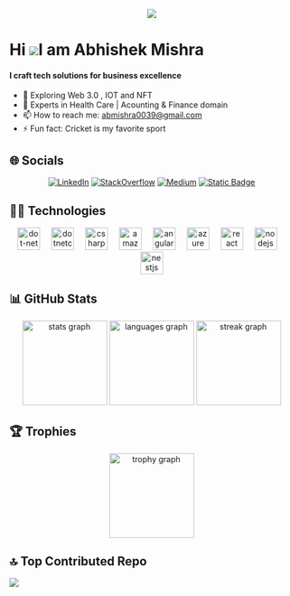 <p align="center">
  <img src="https://readme-typing-svg.herokuapp.com/?lines=Welcome+to+my+GitHub+profile!&font=Fira+Code&pause=1000&color=BE6EC5&background=CDFF7200&random=false&width=555&size=32&weight=600&height=50">
</p>

# Hi ![](https://user-images.githubusercontent.com/18350557/176309783-0785949b-9127-417c-8b55-ab5a4333674e.gif)I am Abhishek Mishra

<h4>I craft tech solutions for business excellence </h4>

- 🔭 Exploring Web 3.0 , IOT and NFT
- 🌱 Experts in Health Care | Acounting & Finance domain
- 📫 How to reach me: abmishra0039@gmail.com
- ⚡ Fun fact: Cricket is my favorite sport

## 🌐 Socials

<p align="center">
    <a href="https://www.linkedin.com/in/abhishek-misra/">
        <img alt="LinkedIn" title="LinkedIn"
            src="https://img.shields.io/badge/LinkedIn-0077B5?style=for-the-badge&logo=linkedin&logoColor=white" /></a>
    <a href="https://stackoverflow.com/users/9263070/abhishek/">
        <img alt="StackOverflow" title="StackOverflow"
            src="https://img.shields.io/stackexchange/stackoverflow/r/9263070?style=for-the-badge&logo=stackoverflow&label=StackOverflow%20Reputation" /></a>
    <a href="https://medium.com/@@abmishra0039">
        <img alt="Medium" title="Medium"
            src="https://img.shields.io/badge/Medium-12100E?style=for-the-badge&logo=medium&logoColor=white/" /></a>
    <a href="https://www.c-sharpcorner.com/members/ami-mishra2"><img alt="Static Badge" src="https://img.shields.io/badge/C%23Corner-blue?style=for-the-badge"></a>
</p>

## 🧑‍💻 Technologies
<div align="center">
  <img src="https://cdn.jsdelivr.net/gh/devicons/devicon/icons/dot-net/dot-net-original.svg" height="40" alt="dot-net logo"  />
  <img width="12" />
  <img src="https://cdn.jsdelivr.net/gh/devicons/devicon/icons/dotnetcore/dotnetcore-original.svg" height="40" alt="dotnetcore logo"  />
  <img width="12" />
  <img src="https://cdn.jsdelivr.net/gh/devicons/devicon/icons/csharp/csharp-original.svg" height="40" alt="csharp logo"  />
  <img width="12" />
  <img src="https://skillicons.dev/icons?i=aws" height="40" alt="amazonwebservices logo"  />
  <img width="12" />
  <img src="https://cdn.jsdelivr.net/gh/devicons/devicon/icons/angularjs/angularjs-original.svg" height="40" alt="angularjs logo"  />
  <img width="12" />
  <img src="https://cdn.jsdelivr.net/gh/devicons/devicon/icons/azure/azure-original.svg" height="40" alt="azure logo"  />
  <img width="12" />
  <img src="https://cdn.jsdelivr.net/gh/devicons/devicon/icons/react/react-original.svg" height="40" alt="react logo"  />
  <img width="12" />
  <img src="https://cdn.jsdelivr.net/gh/devicons/devicon/icons/nodejs/nodejs-original.svg" height="40" alt="nodejs logo"  />
  <img width="12" />
  <img src="https://cdn.simpleicons.org/nestjs/E0234E" height="40" alt="nestjs logo"  />
</div>

## 📊 GitHub Stats
<div align="center">
   <img src="https://github-readme-stats.vercel.app/api?username=abhishek-misra&hide_title=false&hide_rank=false&show_icons=true&include_all_commits=true&count_private=true&disable_animations=false&theme=dracula&locale=en&hide_border=false" height="150" alt="stats graph"  />
  <img src="https://github-readme-stats.vercel.app/api/top-langs?username=abhishek-misra&locale=en&hide_title=false&layout=compact&card_width=320&langs_count=5&theme=dracula&hide_border=false&order=2&custom_title=Languages" height="150" alt="languages graph"  />
  <img src="https://streak-stats.demolab.com?user=abhishek-misra&locale=en&mode=daily&theme=dracula&hide_border=false&border_radius=5&order=3" height="150" alt="streak graph"  />
</div>

## 🏆 Trophies
<div align="center">
  <img src="https://github-profile-trophy.vercel.app?username=abhishek-misra&theme=dracula&column=-1&row=1&margin-w=8&margin-h=8&no-bg=false&no-frame=true&order=4" height="150" alt="trophy graph"  />
</div>

## 🔝 Top Contributed Repo
![](https://github-contributor-stats.vercel.app/api?username=abhishek-misra&limit=5&theme=dark&combine_all_yearly_contributions=true)
